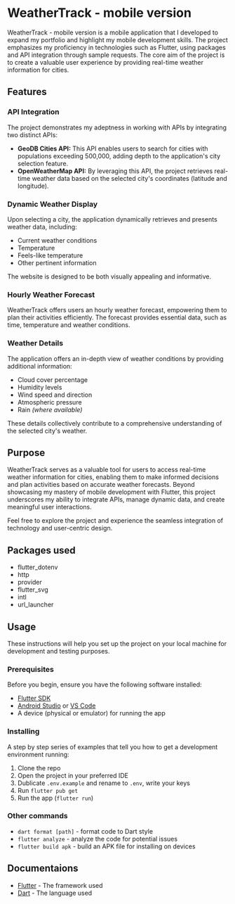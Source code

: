 # WeatherTrack - mobile version

WeatherTrack - mobile version is a mobile application that I developed to expand my portfolio and highlight my mobile development skills. The project emphasizes my proficiency in technologies such as Flutter, using packages and API integration through sample requests. The core aim of the project is to create a valuable user experience by providing real-time weather information for cities.  

## Features

### API Integration

The project demonstrates my adeptness in working with APIs by integrating two distinct APIs:

- **GeoDB Cities API:** This API enables users to search for cities with populations exceeding 500,000, adding depth to the application's city selection feature.
- **OpenWeatherMap API:** By leveraging this API, the project retrieves real-time weather data based on the selected city's coordinates (latitude and longitude).

### Dynamic Weather Display

Upon selecting a city, the application dynamically retrieves and presents weather data, including:

- Current weather conditions
- Temperature
- Feels-like temperature
- Other pertinent information

The website is designed to be both visually appealing and informative.

### Hourly Weather Forecast

WeatherTrack offers users an hourly weather forecast, empowering them to plan their activities efficiently. The forecast provides essential data, such as time, temperature and weather conditions.

### Weather Details

The application offers an in-depth view of weather conditions by providing additional information:

- Cloud cover percentage
- Humidity levels
- Wind speed and direction
- Atmospheric pressure
- Rain <i>(where available)</i>

These details collectively contribute to a comprehensive understanding of the selected city's weather.

## Purpose

WeatherTrack serves as a valuable tool for users to access real-time weather information for cities, enabling them to make informed decisions and plan activities based on accurate weather forecasts. Beyond showcasing my mastery of mobile development with Flutter, this project underscores my ability to integrate APIs, manage dynamic data, and create meaningful user interactions.

Feel free to explore the project and experience the seamless integration of technology and user-centric design.

## Packages used
- flutter_dotenv
- http
- provider
- flutter_svg
- intl
- url_launcher

## Usage

These instructions will help you set up the project on your local machine for development and testing purposes.

### Prerequisites

Before you begin, ensure you have the following software installed:

- [Flutter SDK](https://flutter.dev/docs/get-started/install)
- [Android Studio](https://developer.android.com/studio) or [VS Code](https://code.visualstudio.com/)
- A device (physical or emulator) for running the app

### Installing
A step by step series of examples that tell you how to get a development environment running:

1. Clone the repo
2. Open the project in your preferred IDE
3. Dublicate `.env.example` and rename to `.env`, write your keys
4. Run `flutter pub get`
5. Run the app (`flutter run`)

### Other commands
- `dart format [path]` - format code to Dart style
- `flutter analyze` - analyze the code for potential issues
- `flutter build apk` - build an APK file for installing on devices

## Documentaions

- [Flutter](https://flutter.dev/) - The framework used
- [Dart](https://dart.dev/) - The language used